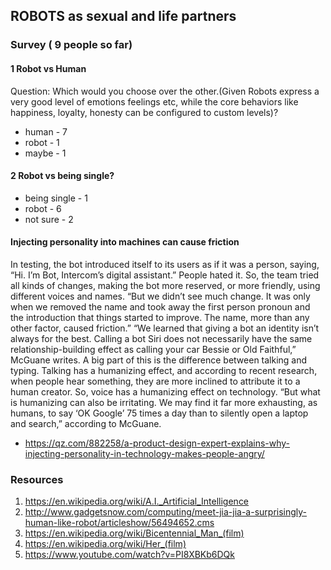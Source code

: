 ## ROBOTS as sexual and life partners

### Survey ( 9 people so far)
#### 1 Robot vs Human
Question: Which would you choose over the other.(Given Robots express a very good level of emotions feelings etc, while the core behaviors like happiness, loyalty, honesty can be configured to custom levels)?
* human - 7
* robot - 1
* maybe - 1

#### 2 Robot vs being single?
* being single - 1
* robot - 6
* not sure - 2


#### Injecting personality into machines can cause friction
In testing, the bot introduced itself to its users as if it was a person, saying, “Hi. I’m Bot, Intercom’s digital assistant.” People hated it. So, the team tried all kinds of changes, making the bot more reserved, or more friendly, using different voices and names. “But we didn’t see much change. It was only when we removed the name and took away the first person pronoun and the introduction that things started to improve. The name, more than any other factor, caused friction.”
“We learned that giving a bot an identity isn’t always for the best. Calling a bot Siri does not necessarily have the same relationship-building effect as calling your car Bessie or Old Faithful,” McGuane writes. A big part of this is the difference between talking and typing. Talking has a humanizing effect, and according to recent research, when people hear something, they are more inclined to attribute it to a human creator. So, voice has a humanizing effect on technology. “But what is humanizing can also be irritating. We may find it far more exhausting, as humans, to say ‘OK Google’ 75 times a day than to silently open a laptop and search,” according to McGuane.

- https://qz.com/882258/a-product-design-expert-explains-why-injecting-personality-in-technology-makes-people-angry/

### Resources
1. https://en.wikipedia.org/wiki/A.I._Artificial_Intelligence
2. http://www.gadgetsnow.com/computing/meet-jia-jia-a-surprisingly-human-like-robot/articleshow/56494652.cms
3. https://en.wikipedia.org/wiki/Bicentennial_Man_(film)
4. https://en.wikipedia.org/wiki/Her_(film)
5. https://www.youtube.com/watch?v=PI8XBKb6DQk
